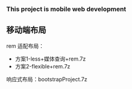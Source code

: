 ### This project is mobile web development

## 移动端布局

rem 适配布局：
- 方案1-less+媒体查询+rem.7z
- 方案2-flexible+rem.7z

响应式布局：bootstrapProject.7z
